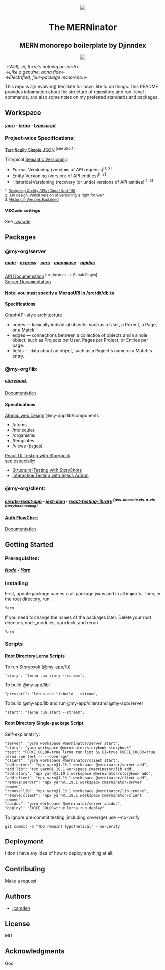 <p align="center"><img  src="https://github.com/jcamden/merninator/blob/master/packages/client/public/logo192.png" /></p>
<h1 align="center">The MERNinator</h1>
<h2 align="center">MERN monorepo boilerplate by Djinndex</h2>

<p align="center"><img  src="https://github.com/jcamden/merninator/blob/master/monorepo.png" /></p>

->_Well, sir, there's nothing on earth_<-  
->_Like a genuine, bona fide_<-  
->_Electrified, four-package monorepo._<-

This repo is a(n evolving) template for how I like to do things. This README provides information about the structure of repository and root-level commands, and also some notes on my preferred standards and packages.

## Workspace

##### [yarn](https://yarnpkg.com/) - [lerna](https://github.com/lerna/lerna) - [typescript](https://www.typescriptlang.org/)

### Project-wide Specifications:

[Terrifically Simple JSON](https://github.com/mpnally/Terrifically-Simple-JSON)<sup> [see also 1]</sup>

Tritypical [Semantic Versioning](http://semver.org/):

- Format Versioning (versions of API requests)<sup>[1, 2]</sup>
- Entity Versioning (versions of API entities)<sup>[1, 2]</sup>
- Historical Versioning (recovery (or undo) versions of API entities)<sup>[1, 3]</sup>

<sub> 1. [Designing Quality APIs (Cloud Next '18)](https://www.youtube.com/watch?v=P0a7PwRNLVU&t=27s)</sub>  
<sub> 2. [API design: Which version of versioning is right for you?](https://cloud.google.com/blog/products/gcp/api-design-which-version-of-versioning-is-right-for-you)</sub>  
<sub> 3. [Historical Versions Explained](https://spideroak.support/hc/en-us/articles/115002157643-Historical-Versions-Explained) </sub>

#### VSCode settings

See [.vscode](https://github.com/jcamden/MERN-monorepo/blob/master/.vscode/)

## Packages

### @my-org/server

##### [node](https://nodejs.org/en/) - [express](https://expressjs.com/) - [cors](https://github.com/expressjs/cors) - [mongoose](https://mongoosejs.com/) - [apidoc](https://apidocjs.com/)

[API Documentation](https://github.com/jcamden/MERN-Storybook-Workspaces-monorepo-boilerplate/tree/master/packages/server/docs)<sup> [to-do: docs --> Github Pages]</sup>  
[Server Documentation](https://github.com/jcamden/merninator-monorepo/blob/master/packages/server/README.md)

#### Note: you must specify a MongoURI in /src/db/db.ts

#### Specifications

[GraphAPI](https://developers.facebook.com/docs/graph-api/overview/)-style architecture

- nodes — basically individual objects, such as a User, a Project, a Page, or a Match
- edges — connections between a collection of objects and a single object, such as Projects per User, Pages per Project, or Entries per page.
- fields — data about an object, such as a Project's name or a Match's entry.

### @my-org/lib:

##### [storybook](https://storybook.js.org/)

[Documentation](https://github.com/jcamden/merninator-monorepo/blob/master/packages/lib/README.md)

#### Specifications

[Atomic web Design](https://bradfrost.com/blog/post/atomic-web-design/)
@my-app/lib/components

- /atoms
- /molecules
- /organisms
- /templates
- /views (pages)

[React UI Testing with Storybook](https://storybook.js.org/docs/testing/react-ui-testing/)  
see especially:

- [Structural Testing with StoryShots](https://storybook.js.org/docs/testing/structural-testing)
- [Interaction Testing with Specs Addon](https://storybook.js.org/docs/testing/interaction-testing)

### @my-org/client:

##### [create-react-app](https://reactjs.org/docs/create-a-new-react-app.html) - [jest-dom](https://testing-library.com/docs/ecosystem-jest-dom) - [react-testing-library](https://testing-library.com/docs/react-testing-library/intro)<sup> [pss. obsolete vis-a-vis Storybook testing]</sup>

#### [Auth FlowChart](https://app.lucidchart.com/invitations/accept/43ff9134-e37d-426f-8c0e-3ca44b4bab99)

[Documentation](https://github.com/jcamden/merninator-monorepo/blob/master/packages/client/README.md)

## Getting Started

### Prerequisites:

##### [Node](https://nodejs.org/en/) - [Yarn](https://yarnpkg.com/)

### Installing

First, update package names in all package.jsons and in all imports. Then, in the root directory, run

    Yarn

If you need to change the names of the packages later. Delete your root directory node_modules, yarn.lock, and rerun

    Yarn

### Scripts

#### Root Directory Lerna Scripts

To run Storybook (@my-app/lib)

    "story": "lerna run story --stream",

To build @my-app/lib:

    "prestart": "lerna run libbuild --stream",

To build @my-app/lib and run @my-app/client and @my-app/server

    "start": "lerna run start --stream",

#### Root Directory Single-package Script

Self-explanatory:

    "server": "yarn workspace @merninator/server start",
    "story": "yarn workspace @merninator/storybook storybook",
    "test": "FORCE_COLOR=true lerna run lint && CI=true FORCE_COLOR=true lerna run test -- --coverage",
    "client": "yarn workspace @merninator/client start",
    "add:server": "npx yarn@1.19.1 workspace @merninator/server add",
    "add:lib": "npx yarn@1.19.1 workspace @merninator/lib add",
    "add:story": "npx yarn@1.19.1 workspace @merninator/storybook add",
    "add:client": "npx yarn@1.19.1 workspace @merninator/client add",
    "remove:server": "npx yarn@1.19.1 workspace @merninator/server remove",
    "remove:lib": "npx yarn@1.19.1 workspace @merninator/lib remove",
    "remove:client": "npx yarn@1.19.1 workspace @merninator/client remove",
    "apidoc": "yarn workspace @merninator/server apidoc",
    "deploy": "FORCE_COLOR=true lerna run deploy"

To ignore pre-commit testing (including coverage) use --no-verify

    git commit -m "TDD remains hypothetical" --no-verify

## Deployment

I don't have any idea of how to deploy anything at all.

## Contributing

Make a request.

## Authors

- [jcamden](https://github.com/jcamden)

## License

MIT

## Acknowledgments

God
